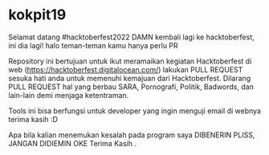 # kokpit19

Selamat datang #hacktoberfest2022
DAMN kembali lagi ke hacktoberfest, ini dia lagi! halo teman-teman kamu hanya perlu PR

Repository ini bertujuan untuk ikut meramaikan kegiatan Hacktoberfest di web (https://hacktoberfest.digitalocean.com/)
lakukan PULL REQUEST sesuka hati anda untuk memenuhi kemajuan dari Hacktoberfest.
Dilarang PULL REQUEST hal yang berbau SARA, Pornografi, Politik, Badwords, dan lain-lain demi menjaga ketentraman.

Tools ini bisa berfungsi untuk developer yang ingin menguji email di webnya terima kasih :D 

Apa bila kalian menemukan kesalah pada program saya DIBENERIN PLISS, JANGAN DIDIEMIN OKE Terima Kasih .
